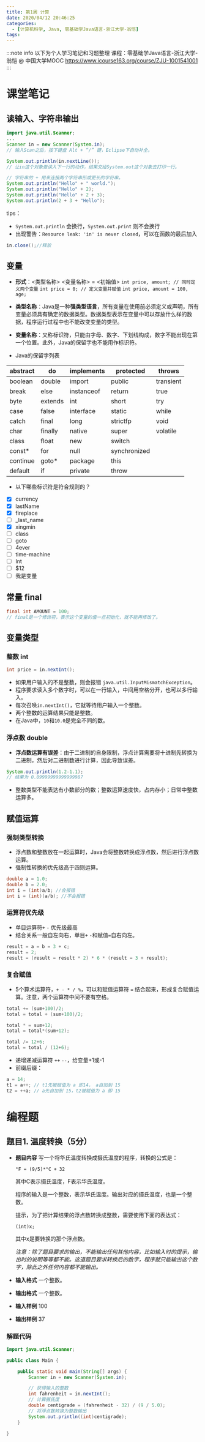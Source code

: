 ```yaml
---
title: 第1周 计算
date: 2020/04/12 20:46:25
categories:
  - [计算机科学, Java, 零基础学Java语言-浙江大学-翁恺]
tags:
---
```


:::note info
以下为个人学习笔记和习题整理
课程：零基础学Java语言-浙江大学-翁恺 @ 中国大学MOOC
https://www.icourse163.org/course/ZJU-1001541001
:::

# 课堂笔记

## 读输入、字符串输出

```java scanner
import java.util.Scanner;
...
Scanner in = new Scanner(System.in);
// 输入Scan之后，按下键盘 Alt + “/” 键，Eclipse下自动补全。

System.out.println(in.nextLine());
// 让in这个对象做读入下一行的动作，结果交给System.out这个对象去打印一行。

// 字符串的 + 用来连接两个字符串形成更长的字符串。
System.out.println("Hello" + " world.");
System.out.println("Hello" + 2);
System.out.println("Hello" + 2 + 3);
System.out.println(2 + 3 + "Hello");
```

tips：

- `System.out.println` 会换行，`System.out.print` 则不会换行
- 出现警告：`Resource leak: 'in' is never closed`，可以在函数的最后加入

```java
in.close();//释放
```

## 变量

- **形式**：<类型名称> <变量名称> = <初始值>
  `int price, amount; // 同时定义两个变量`
  `int price = 0; // 定义变量并赋值`
  `int price, amount = 100, age;`
- **类型名称**：Java是一种**强类型语言**，所有变量在使用前必须定义或声明，所有变量必须具有确定的数据类型。数据类型表示在变量中可以存放什么样的数据，程序运行过程中也不能改变变量的类型。
- **变量名称**：又称标识符，只能由字母、数字、下划线构成，数字不能出现在第一个位置。此外，Java的保留字也不能用作标识符。

- Java的保留字列表

| abstract | do      | implements | protected    | throws    |
| -------- | ------- | ---------- | ------------ | --------- |
| boolean  | double  | import     | public       | transient |
| break    | else    | instanceof | return       | true      |
| byte     | extends | int        | short        | try       |
| case     | false   | interface  | static       | while     |
| catch    | final   | long       | strictfp     | void      |
| char     | finally | native     | super        | volatile  |
| class    | float   | new        | switch       |
| const\*  | for     | null       | synchronized |
| continue | goto\*  | package    | this         |
| default  | if      | private    | throw        |

- 以下哪些标识符是符合规则的？
- [x] currency
- [x] lastName
- [x] fireplace
- [ ] \_last_name
- [x] xingmin
- [ ] class
- [ ] goto
- [ ] 4ever
- [ ] time-machine
- [ ] Int
- [ ] $12
- [ ] 我是变量

## 常量 final

```java
final int AMOUNT = 100;
// final是一个修饰符，表示这个变量的值一旦初始化，就不能再修改了。
```

## 变量类型

### 整数 int

```java
int price = in.nextInt();
```

- 如果用户输入的不是整数，则会报错 `java.util.InputMismatchException`。
- 程序要求读入多个数字时，可以在一行输入，中间用空格分开，也可以多行输入。
- 每次召唤`in.nextInt()`，它就等待用户输入一个整数。
- 两个整数的运算结果只能是整数。
- 在Java中，`10`和`10.0`是完全不同的数。

### 浮点数 double

- **浮点数运算有误差**：由于二进制的自身限制，浮点计算需要将十进制先转换为二进制，然后对二进制数进行计算，因此导致误差。

```java
System.out.println(1.2-1.1);
// 结果为 0.09999999999999987
```

- 整数类型不能表达有小数部分的数；整数运算速度快，占内存小；日常中整数运算多。

## 赋值运算

### 强制类型转换

- 浮点数和整数放在一起运算时，Java会将整数转换成浮点数，然后进行浮点数运算。
- 强制性转换的优先级高于四则运算。

```java
double a = 1.0;
double b = 2.0;
int i = (int)a/b; //会报错
int i = (int)(a/b); //不会报错
```

### 运算符优先级

- 单目运算符`+` `-` 优先级最高
- 结合关系一般自左向右，单目`+` `-`和赋值`=`自右向左。

```java
result = a = b = 3 + c;
result = 2;
result = (result = result * 2) * 6 * (result = 3 + result);
```

### 复合赋值

- 5个算术运算符，`+ - * / %`，可以和赋值运算符 `=` 结合起来，形成复合赋值运算。注意，两个运算符中间不要有空格。

```java
total += (sum+100)/2;
total = total + (sum+100)/2;

total * = sum+12;
total = total*(sum+12);

total /= 12+6;
total = total / (12+6);
```

- 递增递减运算符 `++` `--`，给变量+1或-1
- 前缀后缀：

```java
a = 14;
t1 = a++; // t1先被赋值为 a 即14， a自加到 15
t2 = ++a; // a先自加到 15，t2被赋值为 a 即 15
```

# 编程题

## 题目1. 温度转换（5分）

- **题目内容**
  写一个将华氏温度转换成摄氏温度的程序，转换的公式是：

  `°F = (9/5)*°C + 32`

  其中C表示摄氏温度，F表示华氏温度。

  程序的输入是一个整数，表示华氏温度。输出对应的摄氏温度，也是一个整数。

  提示，为了把计算结果的浮点数转换成整数，需要使用下面的表达式：

  `(int)x;`

  其中x是要转换的那个浮点数。

  _注意：除了题目要求的输出，不能输出任何其他内容，比如输入时的提示，输出时的说明等等都不能。这道题目要求转换后的数字，程序就只能输出这个数字，除此之外任何内容都不能输出。_

- **输入格式**
  一个整数。
- **输出格式**
  一个整数。
- **输入样例**
  100
- **输出样例**
  37

### 解题代码

```java
import java.util.Scanner;

public class Main {

	public static void main(String[] args) {
		Scanner in = new Scanner(System.in);

		// 获得输入的整数
		int fahrenheit = in.nextInt();
		// 计算摄氏度
		double centigrade = (fahrenheit - 32) / (9 / 5.0);
		// 将浮点数转换为整数输出
		System.out.println((int)centigrade);
	}

}
```
